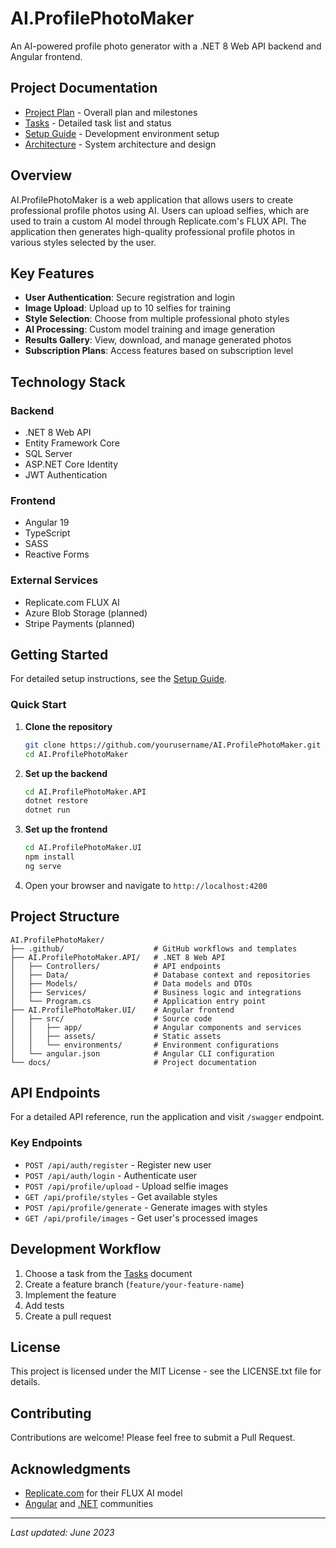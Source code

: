 # AI.ProfilePhotoMaker

An AI-powered profile photo generator with a .NET 8 Web API backend and Angular frontend.

## Project Documentation

- [Project Plan](PROJECT_PLAN.md) - Overall plan and milestones
- [Tasks](TASKS.md) - Detailed task list and status
- [Setup Guide](SETUP.md) - Development environment setup
- [Architecture](ARCHITECTURE.md) - System architecture and design

## Overview

AI.ProfilePhotoMaker is a web application that allows users to create professional profile photos using AI. Users can upload selfies, which are used to train a custom AI model through Replicate.com's FLUX API. The application then generates high-quality professional profile photos in various styles selected by the user.

## Key Features

- **User Authentication**: Secure registration and login
- **Image Upload**: Upload up to 10 selfies for training
- **Style Selection**: Choose from multiple professional photo styles
- **AI Processing**: Custom model training and image generation
- **Results Gallery**: View, download, and manage generated photos
- **Subscription Plans**: Access features based on subscription level

## Technology Stack

### Backend
- .NET 8 Web API
- Entity Framework Core
- SQL Server
- ASP.NET Core Identity
- JWT Authentication

### Frontend
- Angular 19
- TypeScript
- SASS
- Reactive Forms

### External Services
- Replicate.com FLUX AI
- Azure Blob Storage (planned)
- Stripe Payments (planned)

## Getting Started

For detailed setup instructions, see the [Setup Guide](SETUP.md).

### Quick Start

1. **Clone the repository**
   ```bash
   git clone https://github.com/yourusername/AI.ProfilePhotoMaker.git
   cd AI.ProfilePhotoMaker
   ```

2. **Set up the backend**
   ```bash
   cd AI.ProfilePhotoMaker.API
   dotnet restore
   dotnet run
   ```

3. **Set up the frontend**
   ```bash
   cd AI.ProfilePhotoMaker.UI
   npm install
   ng serve
   ```

4. Open your browser and navigate to `http://localhost:4200`

## Project Structure

```
AI.ProfilePhotoMaker/
├── .github/                    # GitHub workflows and templates
├── AI.ProfilePhotoMaker.API/   # .NET 8 Web API
│   ├── Controllers/            # API endpoints
│   ├── Data/                   # Database context and repositories
│   ├── Models/                 # Data models and DTOs
│   ├── Services/               # Business logic and integrations
│   └── Program.cs              # Application entry point
├── AI.ProfilePhotoMaker.UI/    # Angular frontend
│   ├── src/                    # Source code
│   │   ├── app/                # Angular components and services
│   │   ├── assets/             # Static assets
│   │   └── environments/       # Environment configurations
│   └── angular.json            # Angular CLI configuration
└── docs/                       # Project documentation
```

## API Endpoints

For a detailed API reference, run the application and visit `/swagger` endpoint.

### Key Endpoints

- `POST /api/auth/register` - Register new user
- `POST /api/auth/login` - Authenticate user
- `POST /api/profile/upload` - Upload selfie images
- `GET /api/profile/styles` - Get available styles
- `POST /api/profile/generate` - Generate images with styles
- `GET /api/profile/images` - Get user's processed images

## Development Workflow

1. Choose a task from the [Tasks](TASKS.md) document
2. Create a feature branch (`feature/your-feature-name`)
3. Implement the feature
4. Add tests
5. Create a pull request

## License

This project is licensed under the MIT License - see the LICENSE.txt file for details.

## Contributing

Contributions are welcome! Please feel free to submit a Pull Request.

## Acknowledgments

- [Replicate.com](https://replicate.com) for their FLUX AI model
- [Angular](https://angular.io) and [.NET](https://dotnet.microsoft.com) communities

---

*Last updated: June 2023*